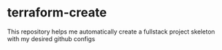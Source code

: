 # terraform-create
This repository helps me automatically create a fullstack project skeleton with my desired github configs
